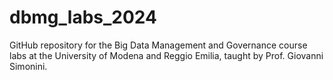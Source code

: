 # dbmg_labs_2024
GitHub repository for the Big Data Management and Governance course labs at the University of Modena and Reggio Emilia, taught by Prof. Giovanni Simonini.
